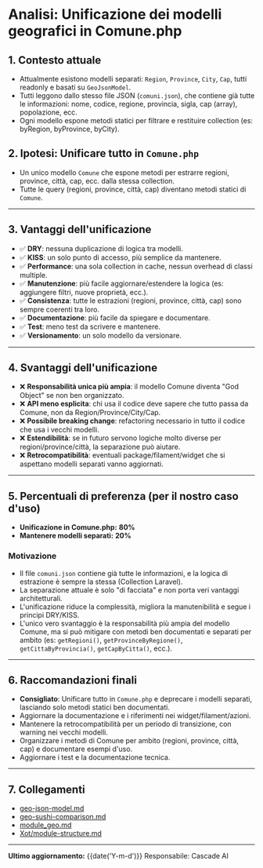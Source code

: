# Analisi: Unificazione dei modelli geografici in Comune.php

## 1. Contesto attuale
- Attualmente esistono modelli separati: `Region`, `Province`, `City`, `Cap`, tutti readonly e basati su `GeoJsonModel`.
- Tutti leggono dallo stesso file JSON (`comuni.json`), che contiene già tutte le informazioni: nome, codice, regione, provincia, sigla, cap (array), popolazione, ecc.
- Ogni modello espone metodi statici per filtrare e restituire collection (es: byRegion, byProvince, byCity).

## 2. Ipotesi: Unificare tutto in `Comune.php`
- Un unico modello `Comune` che espone metodi per estrarre regioni, province, città, cap, ecc. dalla stessa collection.
- Tutte le query (regioni, province, città, cap) diventano metodi statici di `Comune`.

---

## 3. Vantaggi dell'unificazione
- ✅ **DRY**: nessuna duplicazione di logica tra modelli.
- ✅ **KISS**: un solo punto di accesso, più semplice da mantenere.
- ✅ **Performance**: una sola collection in cache, nessun overhead di classi multiple.
- ✅ **Manutenzione**: più facile aggiornare/estendere la logica (es: aggiungere filtri, nuove proprietà, ecc.).
- ✅ **Consistenza**: tutte le estrazioni (regioni, province, città, cap) sono sempre coerenti tra loro.
- ✅ **Documentazione**: più facile da spiegare e documentare.
- ✅ **Test**: meno test da scrivere e mantenere.
- ✅ **Versionamento**: un solo modello da versionare.

---

## 4. Svantaggi dell'unificazione
- ❌ **Responsabilità unica più ampia**: il modello Comune diventa "God Object" se non ben organizzato.
- ❌ **API meno esplicita**: chi usa il codice deve sapere che tutto passa da Comune, non da Region/Province/City/Cap.
- ❌ **Possibile breaking change**: refactoring necessario in tutto il codice che usa i vecchi modelli.
- ❌ **Estendibilità**: se in futuro servono logiche molto diverse per regioni/province/città, la separazione può aiutare.
- ❌ **Retrocompatibilità**: eventuali package/filament/widget che si aspettano modelli separati vanno aggiornati.

---

## 5. Percentuali di preferenza (per il nostro caso d'uso)
- **Unificazione in Comune.php:** **80%**
- **Mantenere modelli separati:** **20%**

### Motivazione
- Il file `comuni.json` contiene già tutte le informazioni, e la logica di estrazione è sempre la stessa (Collection Laravel).
- La separazione attuale è solo "di facciata" e non porta veri vantaggi architetturali.
- L'unificazione riduce la complessità, migliora la manutenibilità e segue i principi DRY/KISS.
- L'unico vero svantaggio è la responsabilità più ampia del modello Comune, ma si può mitigare con metodi ben documentati e separati per ambito (es: `getRegioni()`, `getProvinceByRegione()`, `getCittaByProvincia()`, `getCapByCitta()`, ecc.).

---

## 6. Raccomandazioni finali
- **Consigliato**: Unificare tutto in `Comune.php` e deprecare i modelli separati, lasciando solo metodi statici ben documentati.
- Aggiornare la documentazione e i riferimenti nei widget/filament/azioni.
- Mantenere la retrocompatibilità per un periodo di transizione, con warning nei vecchi modelli.
- Organizzare i metodi di Comune per ambito (regioni, province, città, cap) e documentare esempi d'uso.
- Aggiornare i test e la documentazione tecnica.

---

## 7. Collegamenti
- [geo-json-model.md](geo-json-model.md)
- [geo-sushi-comparison.md](geo-sushi-comparison.md)
- [module_geo.md](module_geo.md)
- [Xot/module-structure.md](../../Xot/docs/module-structure.md)

---

**Ultimo aggiornamento:** {{date('Y-m-d')}}
Responsabile: Cascade AI 
